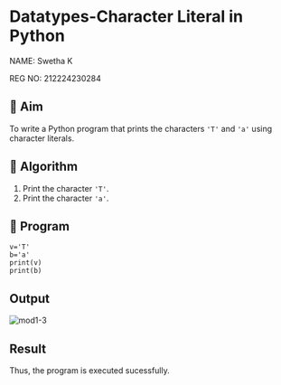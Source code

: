 # Datatypes-Character Literal in Python

NAME: Swetha K

REG NO: 212224230284


## 🎯 Aim
To write a Python program that prints the characters `'T'` and `'a'` using character literals.

## 🧠 Algorithm
1. Print the character `'T'`.
2. Print the character `'a'`.

## 🧾 Program
```
v='T'
b='a'
print(v)
print(b)
```

## Output

![mod1-3](https://github.com/user-attachments/assets/f8d04fae-1e39-4513-aadd-ad99c06fd49a)

## Result

Thus, the program is executed sucessfully.
